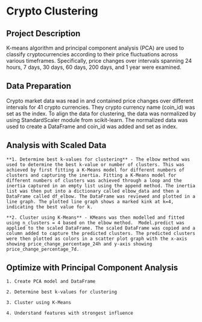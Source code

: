 # Crypto Clustering
## Project Description
K-means algorithm and principal component analysis (PCA) are used to classify cryptocurrencies according to their price fluctuations across various timeframes. Specifically, price changes over intervals spanning 24 hours, 7 days, 30 days, 60 days, 200 days, and 1 year were examined.

## Data Preparation
Crypto market data was read in and contained price changes over different intervals for 41 crypto currencies. They crypto currency name (coin_id) was set as the index. To align the data for clustering, the data was normalized by using StandardScaler module from scikit-learn. The normalized data was used to create a DataFrame and coin_id was added and set as index. 

## Analysis with Scaled Data
    **1. Determine best k-values for clustering** - The elbow method was used to determine the best k-value or number of clusters. This was achieved by first fitting a K-Means model for different numbers of clusters and capturing the inertia. Fitting a K-Means model for different numbers of clusters was achieved through a loop and the inertia captured in an empty list using the append method. The inertia list was then put into a dictionary called elbow_data and then a DataFrame called df_elbow. The DataFrame was reviewed and plotted in a line graph. The plotted line graph shows a marked kink at k=4, indicating the best value for k.

    **2. Cluster using K-Means** - KMeans was then modelled and fitted using n_clusters = 4 based on the elbow method.  Model.predict was applied to the scaled DataFrame. The scaled DataFrame was copied and a column added to capture the predicted clusters. The predicted clusters were then plotted as colors in a scatter plot graph with the x-axis showing price_change_percentage_24h and y-axis showing price_change_percentage_7d.

## Optimize with Principal Component Analysis 
    1. Create PCA model and DataFrame

    2. Determine best k-values for clustering

    3. Cluster using K-Means

    4. Understand features with strongest influence